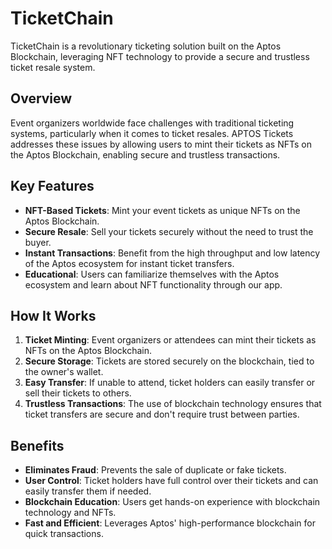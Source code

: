 # TicketChain

TicketChain is a revolutionary ticketing solution built on the Aptos Blockchain, leveraging NFT technology to provide a secure and trustless ticket resale system.

## Overview

Event organizers worldwide face challenges with traditional ticketing systems, particularly when it comes to ticket resales. APTOS Tickets addresses these issues by allowing users to mint their tickets as NFTs on the Aptos Blockchain, enabling secure and trustless transactions.

## Key Features

- **NFT-Based Tickets**: Mint your event tickets as unique NFTs on the Aptos Blockchain.
- **Secure Resale**: Sell your tickets securely without the need to trust the buyer.
- **Instant Transactions**: Benefit from the high throughput and low latency of the Aptos ecosystem for instant ticket transfers.
- **Educational**: Users can familiarize themselves with the Aptos ecosystem and learn about NFT functionality through our app.

## How It Works

1. **Ticket Minting**: Event organizers or attendees can mint their tickets as NFTs on the Aptos Blockchain.
2. **Secure Storage**: Tickets are stored securely on the blockchain, tied to the owner's wallet.
3. **Easy Transfer**: If unable to attend, ticket holders can easily transfer or sell their tickets to others.
4. **Trustless Transactions**: The use of blockchain technology ensures that ticket transfers are secure and don't require trust between parties.

## Benefits

- **Eliminates Fraud**: Prevents the sale of duplicate or fake tickets.
- **User Control**: Ticket holders have full control over their tickets and can easily transfer them if needed.
- **Blockchain Education**: Users get hands-on experience with blockchain technology and NFTs.
- **Fast and Efficient**: Leverages Aptos' high-performance blockchain for quick transactions.
